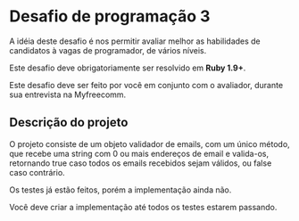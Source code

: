 # Desafio de programação 3
A idéia deste desafio é nos permitir avaliar melhor as habilidades de candidatos à vagas de programador, de vários níveis.

Este desafio deve obrigatoriamente ser resolvido em **Ruby 1.9+**.

Este desafio deve ser feito por você em conjunto com o avaliador, durante sua entrevista na Myfreecomm.

## Descrição do projeto

O projeto consiste de um objeto validador de emails, com um único método, que recebe uma string com 0 ou mais endereços de email e valida-os, retornando true caso todos os emails recebidos sejam válidos, ou false caso contrário.

Os testes já estão feitos, porém a implementação ainda não.

Você deve criar a implementação até todos os testes estarem passando.
